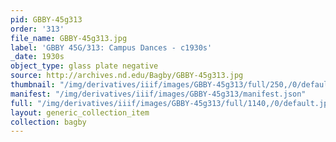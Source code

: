 ```yaml
---
pid: GBBY-45g313
order: '313'
file_name: GBBY-45g313.jpg
label: 'GBBY 45G/313: Campus Dances - c1930s'
_date: 1930s
object_type: glass plate negative
source: http://archives.nd.edu/Bagby/GBBY-45g313.jpg
thumbnail: "/img/derivatives/iiif/images/GBBY-45g313/full/250,/0/default.jpg"
manifest: "/img/derivatives/iiif/images/GBBY-45g313/manifest.json"
full: "/img/derivatives/iiif/images/GBBY-45g313/full/1140,/0/default.jpg"
layout: generic_collection_item
collection: bagby
---
```

